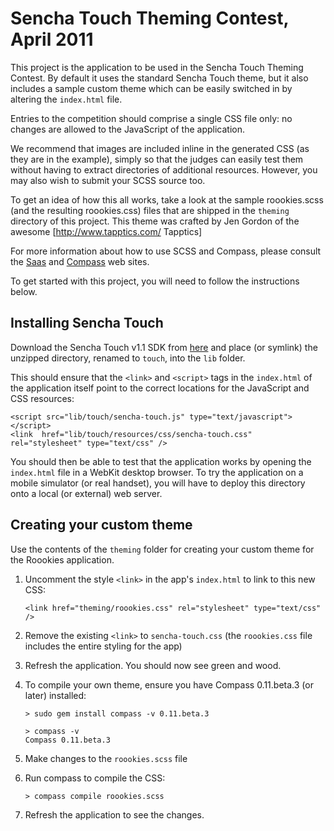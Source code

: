 Sencha Touch Theming Contest, April 2011
========================================

This project is the application to be used in the Sencha Touch Theming Contest. By default it uses the standard Sencha Touch theme, but it also includes a sample custom theme which can be easily switched in by altering the <code>index.html</code> file.

Entries to the competition should comprise a single CSS file only: no changes are allowed to the JavaScript of the application.

We recommend that images are included inline in the generated CSS (as they are in the example), simply so that the judges can easily test them without having to extract directories of additional resources. However, you may also wish to submit your SCSS source too.

To get an idea of how this all works, take a look at the sample roookies.scss (and the resulting roookies.css) files that are shipped in the <code>theming</code> directory of this project. This theme was crafted by Jen Gordon of the awesome [http://www.tapptics.com/ Tapptics]

For more information about how to use SCSS and Compass, please consult the [Saas](http://sass-lang.com/) and [Compass](http://compass-style.org) web sites.

To get started with this project, you will need to follow the instructions below.


Installing Sencha Touch
-----------------------

Download the Sencha Touch v1.1 SDK from [here](http://www.sencha.com/products/touch/download/) and place (or symlink) the unzipped directory, renamed to <code>touch</code>, into the <code>lib</code> folder.

This should ensure that the <code>&lt;link&gt;</code> and <code>&lt;script&gt;</code> tags in the <code>index.html</code> of the application itself point to the correct locations for the JavaScript and CSS resources:

    <script src="lib/touch/sencha-touch.js" type="text/javascript"></script>
    <link  href="lib/touch/resources/css/sencha-touch.css" rel="stylesheet" type="text/css" />

You should then be able to test that the application works by opening the <code>index.html</code> file in a WebKit desktop browser. To try the application on a mobile simulator (or real handset), you will have to deploy this directory onto a local (or external) web server.


Creating your custom theme
--------------------------

Use the contents of the <code>theming</code> folder for creating your custom theme for the Roookies application.

1.  Uncomment the style <code>&lt;link&gt;</code> in the app's <code>index.html</code> to link to this new CSS:

        <link href="theming/roookies.css" rel="stylesheet" type="text/css" />

2.  Remove the existing <code>&lt;link&gt;</code> to <code>sencha-touch.css</code> (the <code>roookies.css</code> file includes the entire styling for the app)

3.  Refresh the application. You should now see green and wood.

4.  To compile your own theme, ensure you have Compass 0.11.beta.3 (or later) installed:

        > sudo gem install compass -v 0.11.beta.3

        > compass -v
        Compass 0.11.beta.3

5.  Make changes to the <code>roookies.scss</code> file

6.  Run compass to compile the CSS:

        > compass compile roookies.scss

7.  Refresh the application to see the changes.